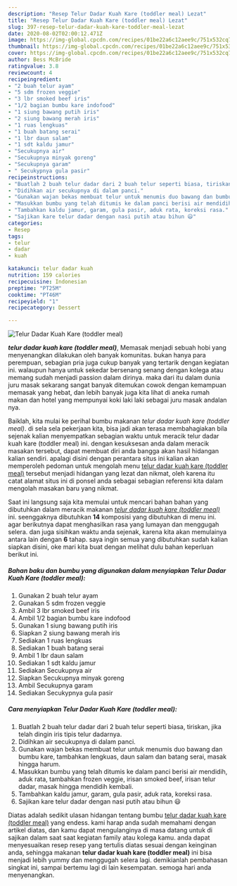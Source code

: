 ```yaml
---
description: "Resep Telur Dadar Kuah Kare (toddler meal) Lezat"
title: "Resep Telur Dadar Kuah Kare (toddler meal) Lezat"
slug: 397-resep-telur-dadar-kuah-kare-toddler-meal-lezat
date: 2020-08-02T02:00:12.471Z
image: https://img-global.cpcdn.com/recipes/01be22a6c12aee9c/751x532cq70/telur-dadar-kuah-kare-toddler-meal-foto-resep-utama.jpg
thumbnail: https://img-global.cpcdn.com/recipes/01be22a6c12aee9c/751x532cq70/telur-dadar-kuah-kare-toddler-meal-foto-resep-utama.jpg
cover: https://img-global.cpcdn.com/recipes/01be22a6c12aee9c/751x532cq70/telur-dadar-kuah-kare-toddler-meal-foto-resep-utama.jpg
author: Bess McBride
ratingvalue: 3.8
reviewcount: 4
recipeingredient:
- "2 buah telur ayam"
- "5 sdm frozen veggie"
- "3 lbr smoked beef iris"
- "1/2 bagian bumbu kare indofood"
- "1 siung bawang putih iris"
- "2 siung bawang merah iris"
- "1 ruas lengkuas"
- "1 buah batang serai"
- "1 lbr daun salam"
- "1 sdt kaldu jamur"
- "Secukupnya air"
- "Secukupnya minyak goreng"
- "Secukupnya garam"
- " Secukypnya gula pasir"
recipeinstructions:
- "Buatlah 2 buah telur dadar dari 2 buah telur seperti biasa, tiriskan, jika telah dingin iris tipis telur dadarnya."
- "Didihkan air secukupnya di dalam panci."
- "Gunakan wajan bekas membuat telur untuk menumis duo bawang dan bumbu kare, tambahkan lengkuas, daun salam dan batang serai, masak hingga harum."
- "Masukkan bumbu yang telah ditumis ke dalam panci berisi air mendidih, aduk rata, tambahkan frozen veggie, irisan smoked beef, irisan telur dadar, masak hingga mendidih kembali."
- "Tambahkan kaldu jamur, garam, gula pasir, aduk rata, koreksi rasa."
- "Sajikan kare telur dadar dengan nasi putih atau bihun 😃"
categories:
- Resep
tags:
- telur
- dadar
- kuah

katakunci: telur dadar kuah 
nutrition: 159 calories
recipecuisine: Indonesian
preptime: "PT25M"
cooktime: "PT46M"
recipeyield: "1"
recipecategory: Dessert

---
```



![Telur Dadar Kuah Kare (toddler meal)](https://img-global.cpcdn.com/recipes/01be22a6c12aee9c/751x532cq70/telur-dadar-kuah-kare-toddler-meal-foto-resep-utama.jpg)

<b><i>telur dadar kuah kare (toddler meal)</i></b>, Memasak menjadi sebuah hobi yang menyenangkan dilakukan oleh banyak komunitas. bukan hanya para perempuan, sebagian pria juga cukup banyak yang tertarik dengan kegiatan ini. walaupun hanya untuk sekedar bersenang senang dengan kolega atau memang sudah menjadi passion dalam dirinya. maka dari itu dalam dunia juru masak sekarang sangat banyak ditemukan cowok dengan kemampuan memasak yang hebat, dan lebih banyak juga kita lihat di aneka rumah makan dan hotel yang mempunyai koki laki laki sebagai juru masak andalan nya.



Baiklah, kita mulai ke perihal bumbu makanan <i>telur dadar kuah kare (toddler meal)</i>. di sela sela pekerjaan kita, bisa jadi akan terasa membahagiakan bila sejenak kalian menyempatkan sebagian waktu untuk meracik telur dadar kuah kare (toddler meal) ini. dengan kesuksesan anda dalam meracik masakan tersebut, dapat membuat diri anda bangga akan hasil hidangan kalian sendiri. apalagi disini dengan perantara situs ini kalian akan memperoleh pedoman untuk mengolah menu <u>telur dadar kuah kare (toddler meal)</u> tersebut menjadi hidangan yang lezat dan nikmat, oleh karena itu catat alamat situs ini di ponsel anda sebagai sebagian referensi kita dalam mengolah masakan baru yang nikmat.


Saat ini langsung saja kita memulai untuk mencari bahan bahan yang dibutuhkan dalam meracik makanan <u><i>telur dadar kuah kare (toddler meal)</i></u> ini. seenggaknya dibutuhkan <b>14</b> komposisi yang dibutuhkan di menu ini. agar berikutnya dapat menghasilkan rasa yang lumayan dan menggugah selera. dan juga sisihkan waktu anda sejenak, karena kita akan memulainya antara lain dengan <b>6</b> tahap. saya ingin semua yang dibutuhkan sudah kalian siapkan disini, oke mari kita buat dengan melihat dulu bahan keperluan berikut ini.

<!--inarticleads1-->

##### Bahan baku dan bumbu yang digunakan dalam menyiapkan Telur Dadar Kuah Kare (toddler meal):

1. Gunakan 2 buah telur ayam
1. Gunakan 5 sdm frozen veggie
1. Ambil 3 lbr smoked beef iris
1. Ambil 1/2 bagian bumbu kare indofood
1. Gunakan 1 siung bawang putih iris
1. Siapkan 2 siung bawang merah iris
1. Sediakan 1 ruas lengkuas
1. Sediakan 1 buah batang serai
1. Ambil 1 lbr daun salam
1. Sediakan 1 sdt kaldu jamur
1. Sediakan Secukupnya air
1. Siapkan Secukupnya minyak goreng
1. Ambil Secukupnya garam
1. Sediakan  Secukypnya gula pasir




<!--inarticleads2-->

##### Cara menyiapkan Telur Dadar Kuah Kare (toddler meal):

1. Buatlah 2 buah telur dadar dari 2 buah telur seperti biasa, tiriskan, jika telah dingin iris tipis telur dadarnya.
1. Didihkan air secukupnya di dalam panci.
1. Gunakan wajan bekas membuat telur untuk menumis duo bawang dan bumbu kare, tambahkan lengkuas, daun salam dan batang serai, masak hingga harum.
1. Masukkan bumbu yang telah ditumis ke dalam panci berisi air mendidih, aduk rata, tambahkan frozen veggie, irisan smoked beef, irisan telur dadar, masak hingga mendidih kembali.
1. Tambahkan kaldu jamur, garam, gula pasir, aduk rata, koreksi rasa.
1. Sajikan kare telur dadar dengan nasi putih atau bihun 😃




Diatas adalah sedikit ulasan hidangan tentang bumbu <u>telur dadar kuah kare (toddler meal)</u> yang endess. kami harap anda sudah memahami dengan artikel diatas, dan kamu dapat mengulanginya di masa datang untuk di sajikan dalam saat saat kegiatan family atau kolega kamu. anda dapat menyesuaikan resep resep yang tertulis diatas sesuai dengan keinginan anda, sehingga makanan <b>telur dadar kuah kare (toddler meal)</b> ini bisa menjadi lebih yummy dan menggugah selera lagi. demikianlah pembahasan singkat ini, sampai bertemu lagi di lain kesempatan. semoga hari anda menyenangkan.

